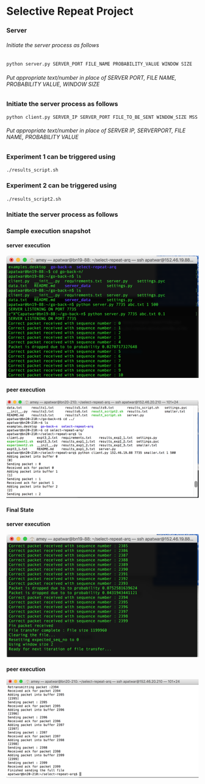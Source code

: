 # Selective Repeat Project 

### Server

###### Initiate the server process as follows

```
python server.py SERVER_PORT FILE_NAME PROBABILITY_VALUE WINDOW SIZE
```
###### Put appropriate text/number in place of SERVER PORT, FILE NAME, PROBABILITY VALUE, WINDOW SIZE
### Initiate the server process as follows

```
python client.py SERVER_IP SERVER_PORT FILE_TO_BE_SENT WINDOW_SIZE MSS
```
###### Put appropriate text/number in place of SERVER IP, SERVERPORT, FILE NAME, PROBABILITY VALUE

### Experiment 1 can be triggered using
```
./results_script.sh
```
### Experiment 2 can be triggered using
```
./results_script2.sh
```
### Initiate the server process as follows

### Sample execution snapshot

#### server execution

![ScreenShot](img/server.png)

#### peer execution

![ScreenShot](img/client.png)
#### Final State
#### server execution

![ScreenShot](img/server2.png)


#### peer execution

![ScreenShot](img/client2.png)


